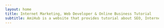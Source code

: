 ```yaml
---
layout: home
title: Internet Marketing, Web Developer & Online Business Tutorial
subtitle: AmiHub is a website that provides tutorial about SEO, Internet Marketing &amp; Webmaster. Learn easily how to find traffic, make money and create website.
---
```

